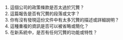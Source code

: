 1. 這個公司的政策條款是否太過於冗贅？
2. 這篇報告是否有冗贅的段落或文字？
3. 你有沒有發現這份文件中有太多冗贅的描述或詳細說明？
4. 這種重複的資訊是否可以被省略或簡化？
5. 在新系統中，是否有任何冗贅的功能或特性？